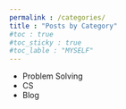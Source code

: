 ```yaml
---
permalink : /categories/
title : "Posts by Category"
#toc : true
#toc_sticky : true
#toc_lable : "MYSELF"
---
```


- Problem Solving
- CS
- Blog